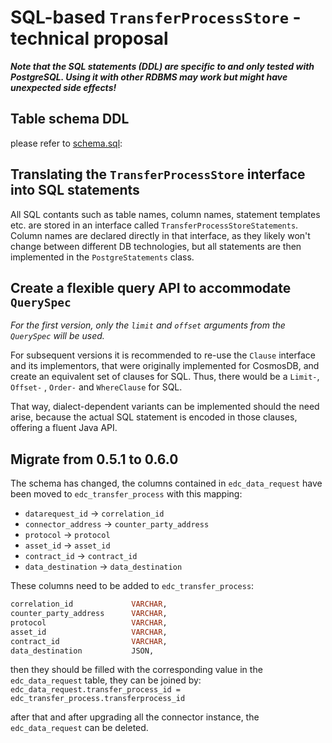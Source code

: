 # SQL-based `TransferProcessStore` - technical proposal

**_Note that the SQL statements (DDL) are specific to and only tested with PostgreSQL. Using it with other RDBMS may
work but might have unexpected side effects!_**

## Table schema DDL

please refer to [schema.sql](src/main/resources/schema.sql):

## Translating the `TransferProcessStore` interface into SQL statements

All SQL contants such as table names, column names, statement templates etc. are stored in an interface
called `TransferProcessStoreStatements`. Column names are declared directly in that interface, as they likely won't
change between different DB technologies, but all statements are then implemented in the `PostgreStatements` class.

## Create a flexible query API to accommodate `QuerySpec`

_For the first version, only the `limit` and `offset` arguments from the `QuerySpec` will be used._

For subsequent versions it is recommended to re-use the `Clause` interface and its implementors, that were originally
implemented for CosmosDB, and create an equivalent set of clauses for SQL. Thus, there would be a `Limit-`, `Offset-`
, `Order-` and `WhereClause` for SQL.

That way, dialect-dependent variants can be implemented should the need arise, because the actual SQL statement is
encoded in those clauses, offering a fluent Java API.

## Migrate from 0.5.1 to 0.6.0

The schema has changed, the columns contained in `edc_data_request` have been moved to `edc_transfer_process` with this
mapping:

- `datarequest_id` -> `correlation_id`
- `connector_address` -> `counter_party_address`
- `protocol` -> `protocol`
- `asset_id` -> `asset_id`
- `contract_id` -> `contract_id`
- `data_destination` -> `data_destination`

These columns need to be added to `edc_transfer_process`:

```sql
correlation_id             VARCHAR,
counter_party_address      VARCHAR,
protocol                   VARCHAR,
asset_id                   VARCHAR,
contract_id                VARCHAR,
data_destination           JSON,
```

then they should be filled with the corresponding value in the `edc_data_request` table, they can be joined by:
```edc_data_request.transfer_process_id = edc_transfer_process.transferprocess_id```

after that and after upgrading all the connector instance, the `edc_data_request` can be deleted.
